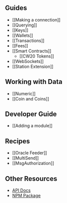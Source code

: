 ## Guides

- [[Making a connection]]
- [[Querying]]
- [[Keys]]
- [[Wallets]]
- [[Transactions]]
- [[Fees]]
- [[Smart Contracts]]
  - [[CW20 Tokens]]
- [[WebSockets]]
- [[Station Extension]]

## Working with Data

- [[Numeric]]
- [[Coin and Coins]]

## Developer Guide

- [[Adding a module]]

## Recipes
- [[Oracle Feeder]]
- [[MultiSend]]
- [[MsgAuthorization]]

## Other Resources

- [API Docs](https://terra-money.github.io/terra.js/)
- [NPM Package](https://www.npmjs.com/package/@terra-money/terra.js)